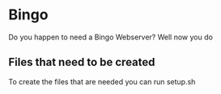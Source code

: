 # Bingo
Do you happen to need a Bingo Webserver? Well now you do

## Files that need to be created
To create the files that are needed you can run setup.sh